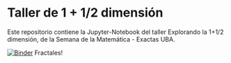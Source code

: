 # Taller de 1 + 1/2 dimensión
Este repositorio contiene la Jupyter-Notebook del taller Explorando la 1+1/2 dimensión, de la Semana de la Matemática - Exactas UBA. 

[![Binder](https://mybinder.org/badge_logo.svg)](https://mybinder.org/v2/gh/iojea/fractales/HEAD?labpath=MaquinaDeFractalesTaller.ipynb) Fractales!

